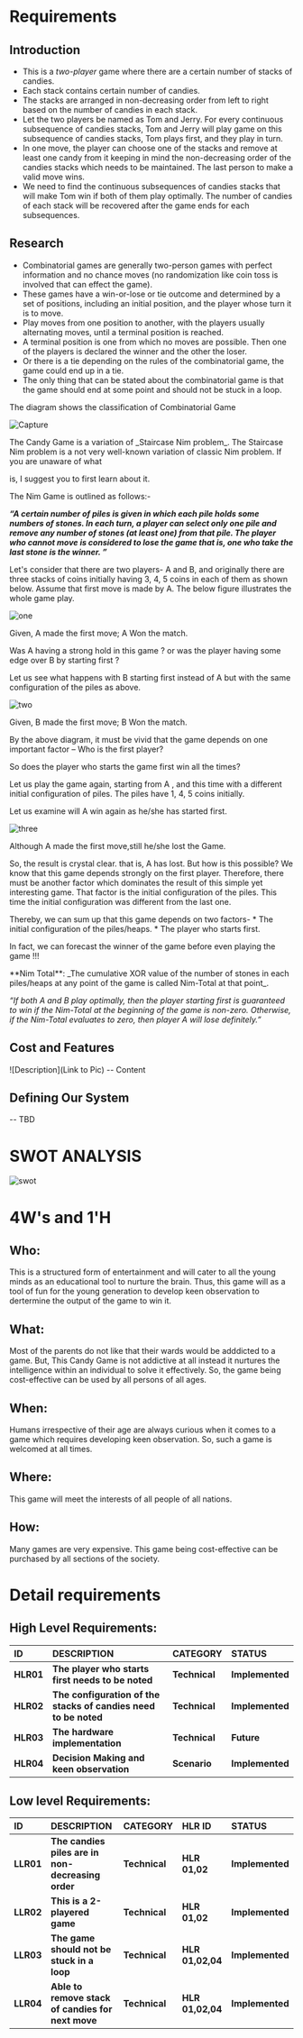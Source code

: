
# Requirements
## Introduction
* This is a *two-player* game where there are a certain number of stacks of candies. 
* Each stack contains certain number of candies. 
* The stacks are arranged in non-decreasing order from left to right based on the number of candies in each stack. 
* Let the two players be named as Tom and Jerry. For every continuous subsequence of candies stacks, Tom and Jerry will play game on this subsequence of candies stacks, Tom plays first, and they play in turn. 
* In one move, the player can choose one of the stacks and remove at least one candy from it keeping in mind the non-decreasing order of the candies stacks which needs to be maintained. The last person to make a valid move wins.
* We need to find the continuous subsequences of candies stacks that will make Tom win if both of them play optimally. The number of candies of each stack will be recovered after the game ends for each subsequences.

## Research
* Combinatorial games are generally two-person games with perfect information and no chance moves (no randomization like coin toss is involved that can effect the game). 
* These games have a win-or-lose or tie outcome and determined by a set of positions, including an initial position, and the player whose turn it is to move. 
* Play moves from one position to another, with the players usually alternating moves, until a terminal position is reached. 
* A terminal position is one from which no moves are possible. Then one of the players is declared the winner and the other the loser. 
* Or there is a tie depending on the rules of the combinatorial game, the game could end up in a tie. 
* The only thing that can be stated about the combinatorial game is that the game should end at some point and should not be stuck in a loop. 

<p> The diagram shows the classification of Combinatorial Game
   
   
   
![Capture](https://user-images.githubusercontent.com/80656121/114136449-55abdc00-9928-11eb-9494-0f9cf4538649.PNG)




<p>The Candy Game is a variation of _Staircase Nim problem_. The Staircase Nim problem is a not very well-known variation of classic Nim problem. If you are unaware of what 

is, I suggest you to first learn about it.

<p>The Nim Game is outlined as follows:-

_****“A certain number of piles is given in which each pile holds some numbers of stones. In each turn, a player can select only one pile and remove any number of stones (at least one) from that pile. The player who cannot move is considered to lose the game that is, one who take the last stone is the winner. ”****_

Let's consider that there are two players- A and B, and originally there are three stacks of coins initially having 3, 4, 5 coins in each of them as shown below. Assume that first move is made by A. The below figure illustrates the whole game play.


![one](https://user-images.githubusercontent.com/80656121/114065160-fada9c00-98b7-11eb-89a1-457d011f8fe3.PNG)
<p>Given,  A made the first move; A Won the match.

<p>Was A having a strong hold in this game ? or  was the player having some edge over B by starting first ?

<p>Let us see what happens with B starting first instead of  A but with the same configuration of the piles as above.

![two](https://user-images.githubusercontent.com/80656121/114065261-16de3d80-98b8-11eb-8498-bb29a9018db7.PNG)
<p>Given,  B made the first move; B Won the match.

<p>By the above diagram, it must be vivid that the game depends on one important factor – Who is the first player?

<p>So does the player who starts the game first  win all the times?
<p>Let us play the game again, starting from A , and this time with a different initial configuration of piles. The piles have 1, 4, 5 coins initially.

<p>Let us examine will A win again as he/she has started first.

![three](https://user-images.githubusercontent.com/80656121/114065299-22c9ff80-98b8-11eb-8f30-42b7035bf674.PNG)
<p>Although A made the first move,still he/she lost the Game.

<p>So, the result is crystal clear. that is, A has lost. But how is this possible? We know that this game depends strongly on the first player. Therefore, there must be another factor which dominates the result of this simple yet interesting game. That factor is the initial configuration of the piles. This time the initial configuration was different from the last one.


<p>Thereby, we can sum up that this game depends on two factors-
* The initial configuration of the piles/heaps.
* The player who starts first.
   

<p>In fact, we can forecast the winner of the game before even playing the game !!!

<p>**Nim Total**: _The cumulative XOR value of the number of stones in each piles/heaps at any point of the game is called Nim-Total at that point_.

_“If both A and B play optimally, then the player starting first is guaranteed to win if the Nim-Total at the beginning of the game is non-zero. Otherwise, if the Nim-Total evaluates to zero, then player A will lose definitely.”_


## Cost and Features
![Description](Link to Pic) -- Content

## Defining Our System
-- TBD
# SWOT ANALYSIS
![swot](https://user-images.githubusercontent.com/80656121/114064517-5c4e3b00-98b7-11eb-95cd-4feb7a541d2b.PNG)

# 4W's and 1'H
## Who:
<p>This is a structured form of entertainment and will cater to all the young minds as an educational tool to nurture the brain. Thus, this game will as a tool of fun for the young generation to develop keen observation to dertermine the output of the game to win it.

## What:
<p>Most of the parents do not like that their wards would be adddicted to a game. But, This Candy Game is not addictive at all instead it nurtures the intelligence within an individual to solve it effectively. So, the game being cost-effective can be used by all persons of all ages.

## When:
<p>Humans irrespective of their age are always curious when it comes to a game which requires developing keen observation. So, such a game is welcomed at all times.

## Where:
<p>This game will meet the interests of all people of all nations.

## How:
<p>Many games are very expensive. This game being cost-effective can be purchased by all sections of the society.

# Detail requirements
## High Level Requirements:
|**ID**|**DESCRIPTION**|**CATEGORY**|**STATUS**|
| :- | :- | :- | :- |
|**HLR01**|**The player who starts first needs to be noted**|**Technical**|**Implemented**|
|**HLR02**|**The configuration of the stacks of candies need to be noted**|**Technical**|**Implemented**|
|**HLR03**|**The hardware implementation**|**Technical**|**Future**|
|**HLR04**|**Decision Making and keen observation**|**Scenario**|**Implemented**|


## Low level Requirements:

|**ID**|**DESCRIPTION**|**CATEGORY**|**HLR ID**|**STATUS**|
| :- | :- | :- | :- | :- |
|**LLR01**|**The candies piles are in non-decreasing order**  |**Technical**|**HLR 01,02**|**Implemented**|
|**LLR02**|**This is a 2-playered game** |**Technical**|**HLR 01,02**|**Implemented**|
|**LLR03**|**The game should not be stuck in a loop**|**Technical**|**HLR 01,02,04**|**Implemented**|
|**LLR04**|**Able to remove stack of candies for next move**|**Technical**|**HLR 01,02,04**|**Implemented**|


